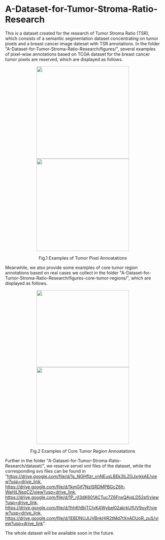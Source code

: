 # A-Dataset-for-Tumor-Stroma-Ratio-Research
This is a dataset created for the research of Tumor Stroma Ratio (TSR), which consists of a semantic segmentation dataset concentrating on tumor pixels and a breast cancer image dateset with TSR annotations.
In the folder "A-Dataset-for-Tumor-Stroma-Ratio-Research/figures/", several examples of pixel-wise annotations based on TCGA dataset for the breast cancer tumor pixels are reserved, which are displayed as follows.

<div id="img\-container" align="center"> <img src="https://github.com/chenly2006/A-Dataset-for-Tumor-Stroma-Ratio-Research/blob/main/figures/DX1.4E5FB4E5.jpg" width="300px"> <img src="https://github.com/chenly2006/A-Dataset-for-Tumor-Stroma-Ratio-Research/blob/main/figures/DX1.5FCD8890.jpg" width="300px"> <div id="img\-container" align="center">
  
<p align="center">  
Fig.1 Examples of Tumor Pixel Annoatations
</p>  

<p align="left"> 
Meanwhile, we also provide some examples of core tumor region annotations based on real cases we collect in the folder "A-Dataset-for-Tumor-Stroma-Ratio-Research/figures-core-tumor-regions/", which are displayed as follows.
</p> 

<div id="img\-container" align="center"> <img src="https://github.com/chenly2006/A-Dataset-for-Tumor-Stroma-Ratio-Research/blob/main/figures-core-tumor-regions/S14-10545-42022-08-15_16_38_35.jpg" width="300px" height="250px"> <img src="https://github.com/chenly2006/A-Dataset-for-Tumor-Stroma-Ratio-Research/blob/main/figures-core-tumor-regions/S15-29281-32022-08-22_16_50_05.jpg" width="300px" height="250px"> </div>
  
<p align="center"> 
Fig.2 Examples of Core Tumor Region Annoatations
</p>  

<p align="left"> 
Further in the folder "A-Dataset-for-Tumor-Stroma-Ratio-Research/dataset/", we reserve servel xml files of the dataset, while the corresponding svs files can be found in “<a href="url">https://drive.google.com/file/d/1s_NGHflzr_ynNEusLBEk3ILZGJxrkkAE/view?usp=drive_link, https://drive.google.com/file/d/1kmGif7NzlSRDMPBGcZ6It-WaHiLNsqCZ/view?usp=drive_link, https://drive.google.com/file/d/1P_rjl3dK601ACTuc7Z6FnxQAjqLD52pf/view?usp=drive_link, https://drive.google.com/file/d/1hhKhBijTCIyK4Wybel02akrkUfUV9xvP/view?usp=drive_link, https://drive.google.com/file/d/1EBDNUJlJVBnkHjR2tMd7tXnADUoR_zuS/view?usp=drive_link</a>”.
</p>  

<p align="left"> 
The whole dataset will be available soon in the future.
</p> 

